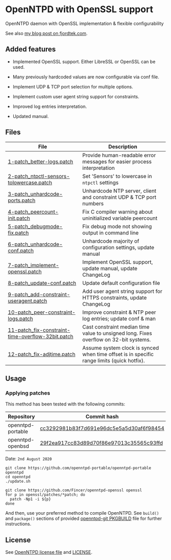 # OpenNTPD with OpenSSL support

OpenNTPD daemon with OpenSSL implementation & flexible configurability

See also [my blog post on fjordtek.com](https://fjordtek.com/categories/news/2020/openntpd-now-with-openssl-support/).

## Added features

- Implemented OpenSSL support. Either LibreSSL or OpenSSL can be used.

- Many previously hardcoded values are now configurable via conf file.

- Implement UDP & TCP port selection for multiple options.

- Implement custom user agent string support for constraints.

- Improved log entries interpretation.

- Updated manual.

## Files

|                                                      File                                                      |                                       Description                                          |
|----------------------------------------------------------------------------------------------------------------|--------------------------------------------------------------------------------------------|
| [1-patch_better-logs.patch](patches/1-patch_better-logs.patch)                                                 | Provide human-readable error messages for easier process interpretation                    |
| [2-patch_ntpctl-sensors-tolowercase.patch](patches/2-patch_ntpctl-sensors-tolowercase.patch)                   | Set 'Sensors' to lowercase in `ntpctl` settings                                            |
| [3-patch_unhardcode-ports.patch](patches/3-patch_unhardcode-ports.patch)                                       | Unhardcode NTP server, client and constraint UDP & TCP port numbers                        |
| [4-patch_peercount-init.patch](patches/4-patch_peercount-init.patch)                                           | Fix C compiler warning about uninitialized variable peercount                              |
| [5-patch_debugmode-fix.patch](patches/5-patch_debugmode-fix.patch)                                             | Fix debug mode not showing output in command line                                          |
| [6-patch_unhardcode-conf.patch](patches/6-patch_unhardcode-conf.patch)                                         | Unhardcode majority of configuration settings, update manual                               |
| [7-patch_implement-openssl.patch](patches/7-patch_implement-openssl.patch)                                     | Implement OpenSSL support, update manual, update ChangeLog                                 |
| [8-patch_update-conf.patch](patches/8-patch_update-conf.patch)                                                 | Update default configuration file                                                          |
| [9-patch_add-constraint-useragent.patch](patches/9-patch_add-constraint-useragent.patch)                       | Add user agent string support for HTTPS constraints, update ChangeLog                      |
| [10-patch_peer-constraint-logs.patch](patches/10-patch_peer-constraint-logs.patch)                             | Improve constraint & NTP peer log entries; update conf & man                               |
| [11-patch_fix-constraint-time-overflow-32bit.patch](patches/11-patch_fix-constraint-time-overflow-32bit.patch) | Cast constraint median time value to unsigned long. Fixes overflow on 32-bit systems.      |
| [12-patch_fix-adjtime.patch](patches/12-patch_fix-adjtime.patch)                                               | Assume system clock is synced when time offset is in specific range limits (quick hotfix). |

## Usage

### Applying patches

This method has been tested with the following commits:

|    Repository     |                                                                    Commit hash                                                                     |
|-------------------|----------------------------------------------------------------------------------------------------------------------------------------------------|
| openntpd-portable | [cc3292981b83f7d691e96dc5e5a5d30af6f98454](https://github.com/openntpd-portable/openntpd-portable/commit/cc3292981b83f7d691e96dc5e5a5d30af6f98454) |
| openntpd-openbsd  | [29f2ea917cc83d89d70f86e97013c35565c93ffd](https://github.com/openntpd-portable/openntpd-openbsd/commit/29f2ea917cc83d89d70f86e97013c35565c93ffd)  |

Date: `2nd August 2020`

```
git clone https://github.com/openntpd-portable/openntpd-portable openntpd
cd openntpd
./update.sh

git clone https://github.com/Fincer/openntpd-openssl openssl
for p in openssl/patches/*patch; do
  patch -Np1 -i ${p}
done

```

And then, use your preferred method to compile OpenNTPD. See `build()` and `package()` sections of provided [openntpd-git PKGBUILD](arch/openntpd-git/PKGBUILD) file for further instructions.

## License

See [OpenNTPD license file](https://github.com/openntpd-portable/openntpd-portable/blob/master/COPYING) and [LICENSE](LICENSE).
